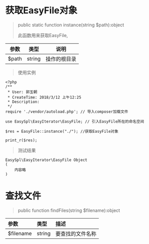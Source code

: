 # 获取EasyFile对象

> public static function instance\(string $path\):object
>
> 此函数用来获取EasyFile,

| 参数 | 类型 | 说明 |
| :---: | :---: | :---: |
| $path | string | 操作的根目录 |

> 使用实例

```
<?php
/**
 * User: 郭玉朝
 * CreateTime: 2018/3/12 上午12:25
 * Description:
 */
require './vendor/autoload.php'; // 导入composer加载文件

use EasySpl\EasyIterator\EasyFile; // 引入EasyFile所在的命名空间

$res = EasyFile::instance("./"); //获取EasyFile对象

print_r($res);
```

> 测试结果

```
EasySpl\EasyIterator\EasyFile Object
(    
    内容略
)
```

# 查找文件

> public function findFiles\(string $filename\):object

| 参数 | 类型 | 描述 |
| :--- | :--- | :--- |
| $filename | string | 要查找的文件名称 |



